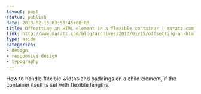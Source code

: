 ```yaml
---
layout: post
status: publish
date: 2013-02-16 03:53:45+00:00
title: Offsetting an HTML element in a flexible container | maratz.com
link: http://www.maratz.com/blog/archives/2013/01/15/offsetting-an-html-element-in-a-flexible-container/#more-2344
type: aside
categories:
- design
- responsive design
- typography
---
```


How to handle flexible widths and paddings on a child element, if the container itself is set with flexible lengths.
